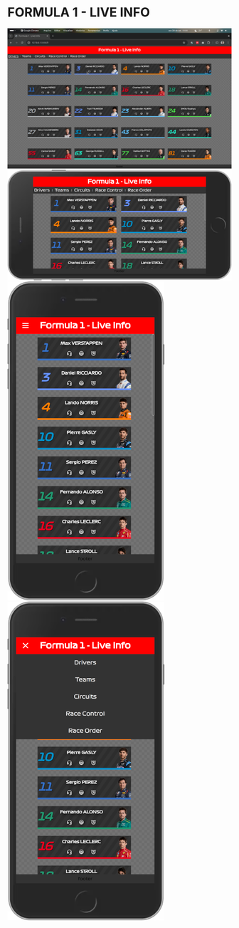 # FORMULA 1 - LIVE INFO
![preview](./res/preview.png)
![preview-landscape](./res/preview-L.png)
![preview-portrait](./res/preview-P.png)
![preview-portrait-menu](./res/preview-PMenu.png)

